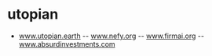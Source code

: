 # utopian
- www.utopian.earth
  -- www.nefy.org
  -- www.firmai.org
  --  www.absurdinvestments.com
 
  
